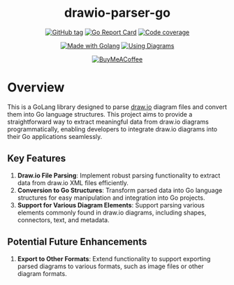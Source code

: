 <div align="center">

# drawio-parser-go

[![GitHub tag](https://img.shields.io/github/release/joselitofilho/drawio-parser-go?include_prereleases=&sort=semver&color=2ea44f&style=for-the-badge)](https://github.com/joselitofilho/drawio-parser-go/releases/)
[![Go Report Card](https://goreportcard.com/badge/github.com/joselitofilho/drawio-parser-go?style=for-the-badge)](https://goreportcard.com/report/github.com/joselitofilho/drawio-parser-go)
[![Code coverage](https://img.shields.io/badge/Coverage-100.0%25-2ea44f?style=for-the-badge)](#)

[![Made with Golang](https://img.shields.io/badge/Golang-1.21.6-blue?logo=go&logoColor=white&style=for-the-badge)](https://go.dev "Go to Golang homepage")
[![Using Diagrams](https://img.shields.io/badge/diagrams.net-orange?logo=&logoColor=white&style=for-the-badge)](https://app.diagrams.net/ "Go to Diagrams homepage")

[![BuyMeACoffee](https://img.shields.io/badge/Buy%20Me%20a%20Coffee-ffdd00?style=for-the-badge&logo=buy-me-a-coffee&logoColor=black)](https://www.buymeacoffee.com/joselitofilho)

</div>

# Overview

This is a GoLang library designed to parse [draw.io][diagrams] diagram files and convert them into Go language 
structures. This project aims to provide a straightforward way to extract meaningful data from draw.io diagrams 
programmatically, enabling developers to integrate draw.io diagrams into their Go applications seamlessly.

## Key Features

1. **Draw.io File Parsing**: Implement robust parsing functionality to extract data from draw.io XML files efficiently.
1. **Conversion to Go Structures**: Transform parsed data into Go language structures for easy manipulation and integration 
into Go projects.
1. **Support for Various Diagram Elements**: Support parsing various elements commonly found in draw.io diagrams, 
including shapes, connectors, text, and metadata.

## Potential Future Enhancements

1. **Export to Other Formats**: Extend functionality to support exporting parsed diagrams to various formats, such as 
image files or other diagram formats.

[diagrams]: https://app.diagrams.net/